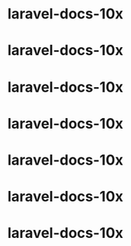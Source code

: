 # laravel-docs-10x
# laravel-docs-10x
# laravel-docs-10x
# laravel-docs-10x
# laravel-docs-10x
# laravel-docs-10x
# laravel-docs-10x
